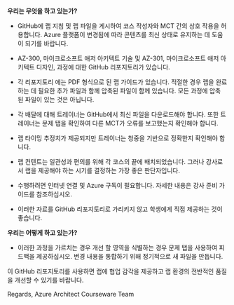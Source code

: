 ﻿**우리는 무엇을 하고 있는가?**

*	GitHub에 랩 지침 및 랩 파일을 게시하여 코스 작성자와 MCT 간의 상호 작용을 허용합니다. Azure 플랫폼이 변경됨에 따라 콘텐츠를 최신 상태로 유지하는 데 도움이 되기를 바랍니다.

*	AZ-300, 마이크로소프트 애저 아키텍트 기술 및 AZ-301, 마이크로소프트 애저 아키텍트 디자인, 과정에 대한 GitHub 리포지토리가 있습니다.

*	각 리포지토리 에는 PDF 형식으로 된 랩 가이드가 있습니다. 적절한 경우 랩을 완료하는 데 필요한 추가 파일과 함께 압축된 파일이 함께 있습니다. 모든 과정에 압축 된 파일이 있는 것은 아닙니다. 

*	각 배달에 대해 트레이너는 GitHub에서 최신 파일을 다운로드해야 합니다. 또한 트레이너는 문제 탭을 확인하여 다른 MCT가 오류를 보고했는지 확인해야 합니다.  

*	랩 타이밍 추정치가 제공되지만 트레이너는 청중을 기반으로 정확한지 확인해야 합니다.

*	랩 컨텐트는 일관성과 편의를 위해 각 코스의 끝에 배치되었습니다. 그러나 강사로서 랩을 제공해야 하는 시기를 결정하는 가장 좋은 판단자입니다.

*	수행하려면 인터넷 연결 및 Azure 구독이 필요합니다. 자세한 내용은 강사 준비 가이드를 참조하십시오. 

*	이러한 자료를 GitHub 리포지토리로 가리키지 않고 학생에게 직접 제공하는 것이 좋습니다. 

**우리는 어떻게 하고 있는가?**

*	이러한 과정을 가르치는 경우 개선 할 영역을 식별하는 경우 문제 탭을 사용하여 피드백을 제공하십시오. 변경 내용을 통합하기 위해 정기적으로 새 파일을 만듭니다. 

이 GitHub 리포지토리를 사용하면 랩에 협업 감각을 제공하고 랩 환경의 전반적인 품질을 개선할 수 있기를 바랍니다. 

Regards,
Azure Architect Courseware Team
